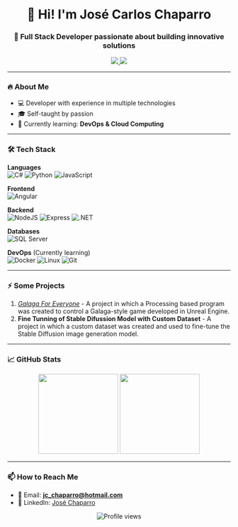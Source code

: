 <h1 align="center">👋 Hi! I'm José Carlos Chaparro</h1>
<h3 align="center">🚀 Full Stack Developer passionate about building innovative solutions</h3>

<p align="center">
  <a href="https://www.linkedin.com/in/josé-chaparro-56a3211b9" target="_blank">
    <img src="https://img.shields.io/badge/-LinkedIn-0077B5?style=flat-square&logo=linkedin&logoColor=white"/>
  </a>
  <a href="mailto:jc_chaparro@hotmail.com">
    <img src="https://img.shields.io/badge/-Email-D14836?style=flat-square&logo=gmail&logoColor=white"/>
  </a>
</p>

---

### 🔥 About Me
- 💻 Developer with experience in multiple technologies
- 🎓 Self-taught by passion
- 🌱 Currently learning: **DevOps & Cloud Computing**

---

### 🛠️ Tech Stack
**Languages**  
![C#](https://img.shields.io/badge/c%23-%23239120.svg?style=for-the-badge&logo=csharp&logoColor=white)
![Python](https://img.shields.io/badge/-Python-3776AB?logo=python&logoColor=white)
![JavaScript](https://img.shields.io/badge/-JavaScript-F7DF1E?logo=javascript&logoColor=black)

**Frontend**  
![Angular](https://img.shields.io/badge/-Angular-DD0031?logo=angular&logoColor=white)

**Backend**  
![NodeJS](https://img.shields.io/badge/node.js-6DA55F?style=for-the-badge&logo=node.js&logoColor=white)
![Express](https://img.shields.io/badge/-Express-000000?logo=express&logoColor=white)
![.NET](https://img.shields.io/badge/-.NET-512BD4?logo=.net&logoColor=white)

**Databases**  
![SQL Server](https://img.shields.io/badge/-SQL%20Server-CC2927?logo=microsoft-sql-server&logoColor=white)

**DevOps** (Currently learning)  
![Docker](https://img.shields.io/badge/-Docker-2496ED?logo=docker&logoColor=white)
![Linux](https://img.shields.io/badge/-Linux-FCC624?logo=linux&logoColor=black)
![Git](https://img.shields.io/badge/-Git-F05032?logo=git&logoColor=white)

---

### ⚡ Some Projects
1. [*Galaga For Everyone*](https://github.com/JoseCarlosChaparro/GalagaForEveryone) - A project in which a Processing based program was created to control a Galaga-style game developed in Unreal Engine. 
2. **Fine Tunning of Stable Difussion Model with Custom Dataset** - A project in which a custom dataset was created and used to fine-tune the Stable Diffusion image generation model.

---

### 📈 GitHub Stats
<p align="center">
  <img height="180em" src="https://github-readme-stats.vercel.app/api?username=JoseCarlosChaparro&show_icons=true&theme=dark&hide_border=true"/>
  <img height="180em" src="https://github-readme-stats.vercel.app/api/top-langs/?username=JoseCarlosChaparro&layout=compact&theme=dark&hide_border=true"/>
</p>

---

### 📫 How to Reach Me
- 📧 Email: **jc_chaparro@hotmail.com**
- 💼 LinkedIn: [José Chaparro](https://www.linkedin.com/in/josé-chaparro-56a3211b9)


<p align="center">
  <img src="https://komarev.com/ghpvc/?username=JoseCarlosChaparro&color=blueviolet" alt="Profile views"/>
</p>
